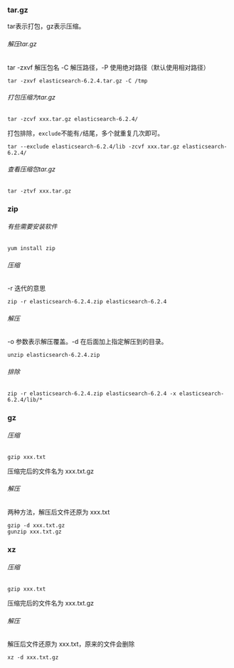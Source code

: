 ### tar.gz

tar表示打包，gz表示压缩。

###### 解压tar.gz

tar -zxvf 解压包名  -C  解压路径，-P  使用绝对路径（默认使用相对路径）

```shell
tar -zxvf elasticsearch-6.2.4.tar.gz -C /tmp
```

###### 打包压缩为tar.gz

```shell
tar -zcvf xxx.tar.gz elasticsearch-6.2.4/
```

打包排除，`exclude`不能有`/`结尾，多个就重复几次即可。

```shell
tar --exclude elasticsearch-6.2.4/lib -zcvf xxx.tar.gz elasticsearch-6.2.4/
```

###### 查看压缩包tar.gz

```shell
tar -ztvf xxx.tar.gz 	
```

### zip

###### 有些需要安装软件

```shell
yum install zip
```

###### 压缩

-r 迭代的意思

```shell
zip -r elasticsearch-6.2.4.zip elasticsearch-6.2.4
```

###### 解压

-o 参数表示解压覆盖。-d 在后面加上指定解压到的目录。

```shell
unzip elasticsearch-6.2.4.zip
```

###### 排除

```shell
zip -r elasticsearch-6.2.4.zip elasticsearch-6.2.4 -x elasticsearch-6.2.4/lib/*  
```

### gz

###### 压缩

```shell
gzip xxx.txt
```

压缩完后的文件名为 xxx.txt.gz

###### 解压

两种方法，解压后文件还原为 xxx.txt

```shell
gzip -d xxx.txt.gz
gunzip xxx.txt.gz
```



### xz

###### 压缩

```shell
gzip xxx.txt
```

压缩完后的文件名为 xxx.txt.gz

###### 解压

解压后文件还原为 xxx.txt，原来的文件会删除

```shell
xz -d xxx.txt.gz
```



